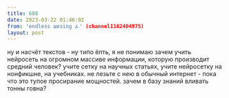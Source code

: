 ```yaml
---
title: 688
date: 2023-03-22 01:46:02
from: 'endless шизing ⍼' (channel1162404975)
layout: post
---
```


ну и насчёт текстов - ну типо ёпть, я не понимаю зачем учить нейросеть на огромном массиве информации, которую производит средний человек? учите сетку на научных статьях, учите нейросетку на нонфикшне, на учебниках. не лезьте с нею в обычный интернет - пока что это тупое просирание мощностей. зачем в базу знаний вливать тонны говна?
